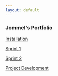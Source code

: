 ```yaml
---
layout: default
---
```


### Jommel's Portfolio


[Installation](./installation-page.html)

[Sprint 1](./sprint1.html)

[Sprint 2](./sprint2.html)

[Project Development](./project-development.html)